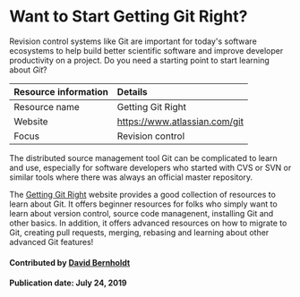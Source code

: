 # Want to Start Getting Git Right?

Revision control systems like Git are important for today's software ecosystems to help build better scientific software and improve developer productivity on a project. Do you need a starting point to start learning about *Git*?

Resource information | Details 
:--- | :--- 
Resource name | Getting Git Right
Website | https://www.atlassian.com/git
Focus | Revision control

The distributed source management tool Git can be complicated to learn and use, especially for software developers who started with CVS or SVN or similar tools where there was always an official master repository.

The [Getting Git Right](https://www.atlassian.com/git) website provides a good collection of resources to learn about Git. It offers beginner resources for folks who simply want to learn about version control, source code managenent, installing Git and other basics. In addition, it offers advanced resources on how to migrate to Git, creating pull requests, merging, rebasing and learning about other advanced Git features!

#### Contributed by [David Bernholdt](http://github.com/bernhold "David Bernholdt")

#### Publication date: July 24, 2019

<!---
Publish: yes
Categories: development
Topics: revision control
Tags: training
Level: 2
Prerequisites: defaults
Aggregate: none
--->
